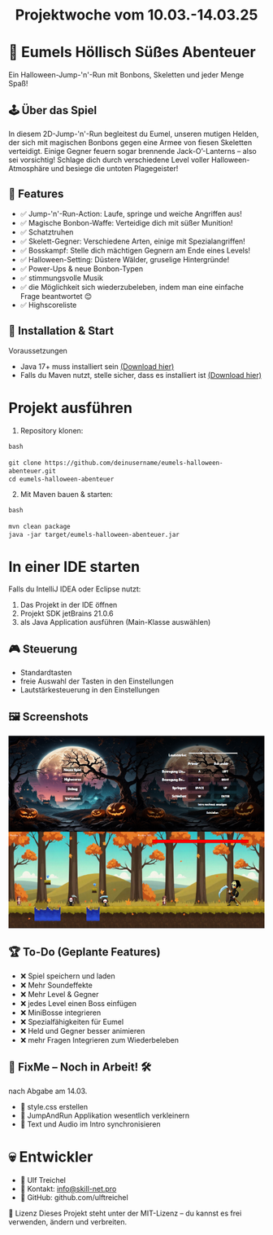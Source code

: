 # <p align="center">Projektwoche vom 10.03.-14.03.25</p>

# 🎃 Eumels Höllisch Süßes Abenteuer
Ein Halloween-Jump-'n'-Run mit Bonbons, Skeletten und jeder Menge Spaß!

## 🕹️ Über das Spiel
In diesem 2D-Jump-'n'-Run begleitest du Eumel, unseren mutigen Helden, der sich mit magischen Bonbons gegen eine Armee von fiesen Skeletten verteidigt. Einige Gegner feuern sogar brennende Jack-O’-Lanterns – also sei vorsichtig! Schlage dich durch verschiedene Level voller Halloween-Atmosphäre und besiege die untoten Plagegeister!

## 🎯 Features
- ✅ Jump-'n'-Run-Action: Laufe, springe und weiche Angriffen aus!
- ✅ Magische Bonbon-Waffe: Verteidige dich mit süßer Munition!
- ✅ Schatztruhen
- ✅ Skelett-Gegner: Verschiedene Arten, einige mit Spezialangriffen!
- ✅ Bosskampf: Stelle dich mächtigen Gegnern am Ende eines Levels!
- ✅ Halloween-Setting: Düstere Wälder, gruselige Hintergründe!
- ✅ Power-Ups & neue Bonbon-Typen
- ✅ stimmungsvolle Musik
- ✅ die Möglichkeit sich wiederzubeleben, indem man eine einfache Frage beantwortet 😊
- ✅ Highscoreliste

## 🚀 Installation & Start
Voraussetzungen
- Java 17+ muss installiert sein [(Download hier)](https://adoptium.net/)
- Falls du Maven nutzt, stelle sicher, dass es installiert ist [(Download hier)](https://maven.apache.org/download.cgi)
# Projekt ausführen
1. Repository klonen:
```
bash

git clone https://github.com/deinusername/eumels-halloween-abenteuer.git
cd eumels-halloween-abenteuer
```
2. Mit Maven bauen & starten:
```
bash

mvn clean package
java -jar target/eumels-halloween-abenteuer.jar
```
# In einer IDE starten
Falls du IntelliJ IDEA oder Eclipse nutzt:

1. Das Projekt in der IDE öffnen
2. Projekt SDK jetBrains 21.0.6
3. als Java Application ausführen (Main-Klasse auswählen)

## 🎮 Steuerung
- Standardtasten
- freie Auswahl der Tasten in den Einstellungen
- Lautstärkesteuerung in den Einstellungen

## 🖼️ Screenshots
![Beschreibung des Bildes](src/main/resources/images/screenshots.png)

## 🏆 To-Do (Geplante Features)
 - ❌ Spiel speichern und laden
 - ❌ Mehr Soundeffekte
 - ❌ Mehr Level & Gegner
 - ❌ jedes Level einen Boss einfügen
 - ❌ MiniBosse integrieren
 - ❌ Spezialfähigkeiten für Eumel
 - ❌ Held und Gegner besser animieren
 - ❌ mehr Fragen Integrieren zum Wiederbeleben

## 🚨 FixMe – Noch in Arbeit! 🛠️
nach Abgabe am 14.03.
 - 🔧 style.css erstellen
 - 🔧 JumpAndRun Applikation wesentlich verkleinern
 - 🔧 Text und Audio im Intro synchronisieren
 
# 💀 Entwickler
- 👤 Ulf Treichel
- 📧 Kontakt: info@skill-net.pro
- 📌 GitHub: github.com/ulftreichel

📜 Lizenz
Dieses Projekt steht unter der MIT-Lizenz – du kannst es frei verwenden, ändern und verbreiten.
